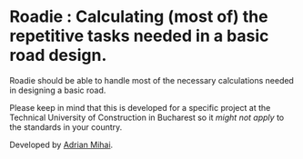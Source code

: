 # Roadie : Calculating (most of) the repetitive tasks needed in a basic road design.

Roadie should be able to handle most of the necessary calculations needed in designing a basic road.

Please keep in mind that this is developed for a specific project at the Technical University of Construction in Bucharest so it *might not apply* to the standards in your country.

Developed by [Adrian Mihai](http://www.carve.ro/).